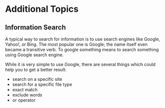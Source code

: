 # Additional Topics

## Information Search

A typical way to search for information is to use search engines like Google,
Yahoo!, or Bing. The most popular one is Google; the name itself even became a
transitive verb. To google something means to search something using Google search
engine.

While it is very simple to use Google, there are several things which could help
you to get a better result:

- search on a specific site
- search for a specific file type
- exact match
- exclude words
- or operator